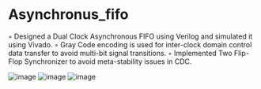 # Asynchronus_fifo
◦ Designed a Dual Clock Asynchronous FIFO using Verilog and simulated it using Vivado.
◦ Gray Code encoding is used for inter-clock domain control data transfer to avoid multi-bit signal transitions.
◦ Implemented Two Flip-Flop Synchronizer to avoid meta-stability issues in CDC.

![image](https://github.com/user-attachments/assets/21d9c752-fd20-4e98-a3dc-07b8a3309617)
![image](https://github.com/user-attachments/assets/1e321ccf-9fe6-405a-8dcb-072316506e3e)
![image](https://github.com/user-attachments/assets/fa05ea62-3589-4f2b-b924-7dc175b613b4)
